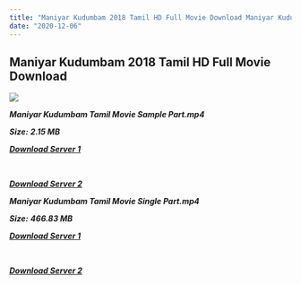 ```yaml
---
title: "Maniyar Kudumbam 2018 Tamil HD Full Movie Download Maniyar Kudumbam Tamil HD Movie Download"
date: "2020-12-06"
---
```


## Maniyar Kudumbam 2018 Tamil HD Full Movie Download 

![](https://images.moviebuff.com/eec265f7-b0ab-4dcb-afaf-717a2a8c5c24?w=1000)

**_Maniyar Kudumbam Tamil Movie Sample Part.mp4_**

**_Size:_** **_2.15 MB_**

**_[Download Server 1](http://b3.wetransfer.vip/files/Tamil{525e4ed8fa01f01a9103e1e2d0de788082fff3ddd3718eaf08f87fc8fd9b0ee6}20Movies/Tamil{525e4ed8fa01f01a9103e1e2d0de788082fff3ddd3718eaf08f87fc8fd9b0ee6}202018{525e4ed8fa01f01a9103e1e2d0de788082fff3ddd3718eaf08f87fc8fd9b0ee6}20Movies/Maniyar{525e4ed8fa01f01a9103e1e2d0de788082fff3ddd3718eaf08f87fc8fd9b0ee6}20Kudumbam{525e4ed8fa01f01a9103e1e2d0de788082fff3ddd3718eaf08f87fc8fd9b0ee6}20(2018)/Maniyar{525e4ed8fa01f01a9103e1e2d0de788082fff3ddd3718eaf08f87fc8fd9b0ee6}20Kudumbam{525e4ed8fa01f01a9103e1e2d0de788082fff3ddd3718eaf08f87fc8fd9b0ee6}20(2018){525e4ed8fa01f01a9103e1e2d0de788082fff3ddd3718eaf08f87fc8fd9b0ee6}20Proper{525e4ed8fa01f01a9103e1e2d0de788082fff3ddd3718eaf08f87fc8fd9b0ee6}20HDRip/Maniyar{525e4ed8fa01f01a9103e1e2d0de788082fff3ddd3718eaf08f87fc8fd9b0ee6}20Kudumbam{525e4ed8fa01f01a9103e1e2d0de788082fff3ddd3718eaf08f87fc8fd9b0ee6}20(2018){525e4ed8fa01f01a9103e1e2d0de788082fff3ddd3718eaf08f87fc8fd9b0ee6}20Sample{525e4ed8fa01f01a9103e1e2d0de788082fff3ddd3718eaf08f87fc8fd9b0ee6}20(640x360).mp4)_**

**_[  
](http://b3.wetransfer.vip/files/Tamil{525e4ed8fa01f01a9103e1e2d0de788082fff3ddd3718eaf08f87fc8fd9b0ee6}20Movies/Tamil{525e4ed8fa01f01a9103e1e2d0de788082fff3ddd3718eaf08f87fc8fd9b0ee6}202018{525e4ed8fa01f01a9103e1e2d0de788082fff3ddd3718eaf08f87fc8fd9b0ee6}20Movies/Maniyar{525e4ed8fa01f01a9103e1e2d0de788082fff3ddd3718eaf08f87fc8fd9b0ee6}20Kudumbam{525e4ed8fa01f01a9103e1e2d0de788082fff3ddd3718eaf08f87fc8fd9b0ee6}20(2018)/Maniyar{525e4ed8fa01f01a9103e1e2d0de788082fff3ddd3718eaf08f87fc8fd9b0ee6}20Kudumbam{525e4ed8fa01f01a9103e1e2d0de788082fff3ddd3718eaf08f87fc8fd9b0ee6}20(2018){525e4ed8fa01f01a9103e1e2d0de788082fff3ddd3718eaf08f87fc8fd9b0ee6}20Proper{525e4ed8fa01f01a9103e1e2d0de788082fff3ddd3718eaf08f87fc8fd9b0ee6}20HDRip/Maniyar{525e4ed8fa01f01a9103e1e2d0de788082fff3ddd3718eaf08f87fc8fd9b0ee6}20Kudumbam{525e4ed8fa01f01a9103e1e2d0de788082fff3ddd3718eaf08f87fc8fd9b0ee6}20(2018){525e4ed8fa01f01a9103e1e2d0de788082fff3ddd3718eaf08f87fc8fd9b0ee6}20Sample{525e4ed8fa01f01a9103e1e2d0de788082fff3ddd3718eaf08f87fc8fd9b0ee6}20(640x360).mp4)_**

**_[Download Server 2](http://b3.wetransfer.vip/files/Tamil{525e4ed8fa01f01a9103e1e2d0de788082fff3ddd3718eaf08f87fc8fd9b0ee6}20Movies/Tamil{525e4ed8fa01f01a9103e1e2d0de788082fff3ddd3718eaf08f87fc8fd9b0ee6}202018{525e4ed8fa01f01a9103e1e2d0de788082fff3ddd3718eaf08f87fc8fd9b0ee6}20Movies/Maniyar{525e4ed8fa01f01a9103e1e2d0de788082fff3ddd3718eaf08f87fc8fd9b0ee6}20Kudumbam{525e4ed8fa01f01a9103e1e2d0de788082fff3ddd3718eaf08f87fc8fd9b0ee6}20(2018)/Maniyar{525e4ed8fa01f01a9103e1e2d0de788082fff3ddd3718eaf08f87fc8fd9b0ee6}20Kudumbam{525e4ed8fa01f01a9103e1e2d0de788082fff3ddd3718eaf08f87fc8fd9b0ee6}20(2018){525e4ed8fa01f01a9103e1e2d0de788082fff3ddd3718eaf08f87fc8fd9b0ee6}20Proper{525e4ed8fa01f01a9103e1e2d0de788082fff3ddd3718eaf08f87fc8fd9b0ee6}20HDRip/Maniyar{525e4ed8fa01f01a9103e1e2d0de788082fff3ddd3718eaf08f87fc8fd9b0ee6}20Kudumbam{525e4ed8fa01f01a9103e1e2d0de788082fff3ddd3718eaf08f87fc8fd9b0ee6}20(2018){525e4ed8fa01f01a9103e1e2d0de788082fff3ddd3718eaf08f87fc8fd9b0ee6}20Sample{525e4ed8fa01f01a9103e1e2d0de788082fff3ddd3718eaf08f87fc8fd9b0ee6}20(640x360).mp4)_**

**_Maniyar Kudumbam Tamil Movie Single Part.mp4_**

**_Size:_** **_466.83 MB_**

**_[Download Server 1](http://b3.wetransfer.vip/files/Tamil{525e4ed8fa01f01a9103e1e2d0de788082fff3ddd3718eaf08f87fc8fd9b0ee6}20Movies/Tamil{525e4ed8fa01f01a9103e1e2d0de788082fff3ddd3718eaf08f87fc8fd9b0ee6}202018{525e4ed8fa01f01a9103e1e2d0de788082fff3ddd3718eaf08f87fc8fd9b0ee6}20Movies/Maniyar{525e4ed8fa01f01a9103e1e2d0de788082fff3ddd3718eaf08f87fc8fd9b0ee6}20Kudumbam{525e4ed8fa01f01a9103e1e2d0de788082fff3ddd3718eaf08f87fc8fd9b0ee6}20(2018)/Maniyar{525e4ed8fa01f01a9103e1e2d0de788082fff3ddd3718eaf08f87fc8fd9b0ee6}20Kudumbam{525e4ed8fa01f01a9103e1e2d0de788082fff3ddd3718eaf08f87fc8fd9b0ee6}20(2018){525e4ed8fa01f01a9103e1e2d0de788082fff3ddd3718eaf08f87fc8fd9b0ee6}20Proper{525e4ed8fa01f01a9103e1e2d0de788082fff3ddd3718eaf08f87fc8fd9b0ee6}20HDRip/Maniyar{525e4ed8fa01f01a9103e1e2d0de788082fff3ddd3718eaf08f87fc8fd9b0ee6}20Kudumbam{525e4ed8fa01f01a9103e1e2d0de788082fff3ddd3718eaf08f87fc8fd9b0ee6}20(2018){525e4ed8fa01f01a9103e1e2d0de788082fff3ddd3718eaf08f87fc8fd9b0ee6}20Single{525e4ed8fa01f01a9103e1e2d0de788082fff3ddd3718eaf08f87fc8fd9b0ee6}20Part{525e4ed8fa01f01a9103e1e2d0de788082fff3ddd3718eaf08f87fc8fd9b0ee6}20(640x360).mp4)_**

**_[  
](http://b3.wetransfer.vip/files/Tamil{525e4ed8fa01f01a9103e1e2d0de788082fff3ddd3718eaf08f87fc8fd9b0ee6}20Movies/Tamil{525e4ed8fa01f01a9103e1e2d0de788082fff3ddd3718eaf08f87fc8fd9b0ee6}202018{525e4ed8fa01f01a9103e1e2d0de788082fff3ddd3718eaf08f87fc8fd9b0ee6}20Movies/Maniyar{525e4ed8fa01f01a9103e1e2d0de788082fff3ddd3718eaf08f87fc8fd9b0ee6}20Kudumbam{525e4ed8fa01f01a9103e1e2d0de788082fff3ddd3718eaf08f87fc8fd9b0ee6}20(2018)/Maniyar{525e4ed8fa01f01a9103e1e2d0de788082fff3ddd3718eaf08f87fc8fd9b0ee6}20Kudumbam{525e4ed8fa01f01a9103e1e2d0de788082fff3ddd3718eaf08f87fc8fd9b0ee6}20(2018){525e4ed8fa01f01a9103e1e2d0de788082fff3ddd3718eaf08f87fc8fd9b0ee6}20Proper{525e4ed8fa01f01a9103e1e2d0de788082fff3ddd3718eaf08f87fc8fd9b0ee6}20HDRip/Maniyar{525e4ed8fa01f01a9103e1e2d0de788082fff3ddd3718eaf08f87fc8fd9b0ee6}20Kudumbam{525e4ed8fa01f01a9103e1e2d0de788082fff3ddd3718eaf08f87fc8fd9b0ee6}20(2018){525e4ed8fa01f01a9103e1e2d0de788082fff3ddd3718eaf08f87fc8fd9b0ee6}20Single{525e4ed8fa01f01a9103e1e2d0de788082fff3ddd3718eaf08f87fc8fd9b0ee6}20Part{525e4ed8fa01f01a9103e1e2d0de788082fff3ddd3718eaf08f87fc8fd9b0ee6}20(640x360).mp4)_**

**_[Download Server 2](http://b3.wetransfer.vip/files/Tamil{525e4ed8fa01f01a9103e1e2d0de788082fff3ddd3718eaf08f87fc8fd9b0ee6}20Movies/Tamil{525e4ed8fa01f01a9103e1e2d0de788082fff3ddd3718eaf08f87fc8fd9b0ee6}202018{525e4ed8fa01f01a9103e1e2d0de788082fff3ddd3718eaf08f87fc8fd9b0ee6}20Movies/Maniyar{525e4ed8fa01f01a9103e1e2d0de788082fff3ddd3718eaf08f87fc8fd9b0ee6}20Kudumbam{525e4ed8fa01f01a9103e1e2d0de788082fff3ddd3718eaf08f87fc8fd9b0ee6}20(2018)/Maniyar{525e4ed8fa01f01a9103e1e2d0de788082fff3ddd3718eaf08f87fc8fd9b0ee6}20Kudumbam{525e4ed8fa01f01a9103e1e2d0de788082fff3ddd3718eaf08f87fc8fd9b0ee6}20(2018){525e4ed8fa01f01a9103e1e2d0de788082fff3ddd3718eaf08f87fc8fd9b0ee6}20Proper{525e4ed8fa01f01a9103e1e2d0de788082fff3ddd3718eaf08f87fc8fd9b0ee6}20HDRip/Maniyar{525e4ed8fa01f01a9103e1e2d0de788082fff3ddd3718eaf08f87fc8fd9b0ee6}20Kudumbam{525e4ed8fa01f01a9103e1e2d0de788082fff3ddd3718eaf08f87fc8fd9b0ee6}20(2018){525e4ed8fa01f01a9103e1e2d0de788082fff3ddd3718eaf08f87fc8fd9b0ee6}20Single{525e4ed8fa01f01a9103e1e2d0de788082fff3ddd3718eaf08f87fc8fd9b0ee6}20Part{525e4ed8fa01f01a9103e1e2d0de788082fff3ddd3718eaf08f87fc8fd9b0ee6}20(640x360).mp4)_**
